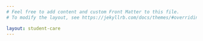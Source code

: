 ```yaml
---
# Feel free to add content and custom Front Matter to this file.
# To modify the layout, see https://jekyllrb.com/docs/themes/#overriding-theme-defaults

layout: student-care
---
```

